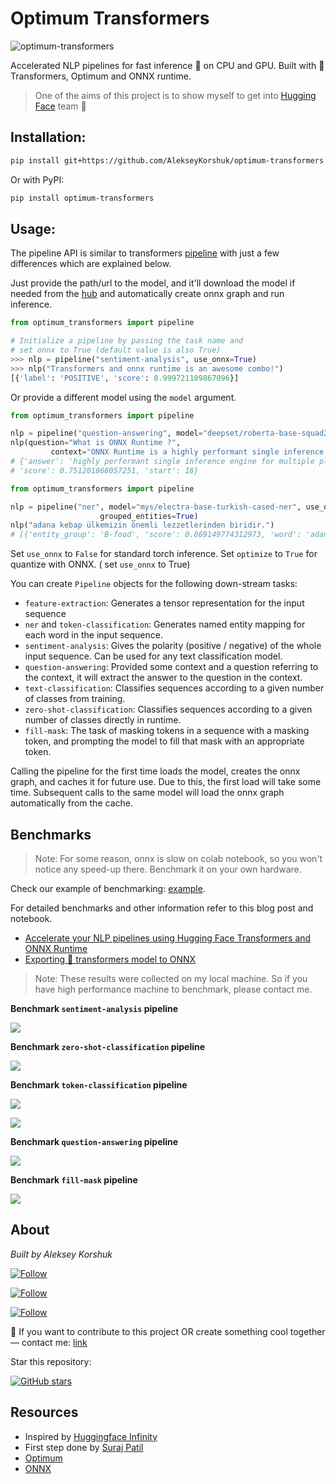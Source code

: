 # Optimum Transformers

![optimum-transformers](./data/social_preview.jpeg?raw=True)

Accelerated NLP pipelines for fast inference 🚀 on CPU and GPU. Built with 🤗Transformers, Optimum and ONNX runtime.

> One of the aims of this project is to show myself to get into [Hugging Face](https://huggingface.co) team 🤗

## Installation:

```bash
pip install git+https://github.com/AlekseyKorshuk/optimum-transformers
```
Or with PyPI:
```bash
pip install optimum-transformers
```

## Usage:

The pipeline API is similar to transformers [pipeline](https://huggingface.co/transformers/main_classes/pipelines.html)
with just a few differences which are explained below.

Just provide the path/url to the model, and it'll download the model if needed from
the [hub](https://huggingface.co/models) and automatically create onnx graph and run inference.

```python
from optimum_transformers import pipeline

# Initialize a pipeline by passing the task name and 
# set onnx to True (default value is also True)
>>> nlp = pipeline("sentiment-analysis", use_onnx=True)
>>> nlp("Transformers and onnx runtime is an awesome combo!")
[{'label': 'POSITIVE', 'score': 0.999721109867096}]  
```

Or provide a different model using the `model` argument.

```python
from optimum_transformers import pipeline

nlp = pipeline("question-answering", model="deepset/roberta-base-squad2", use_onnx=True)
nlp(question="What is ONNX Runtime ?",
         context="ONNX Runtime is a highly performant single inference engine for multiple platforms and hardware")
# {'answer': 'highly performant single inference engine for multiple platforms and hardware', 'end': 94,
# 'score': 0.751201868057251, 'start': 18}
```

```python
from optimum_transformers import pipeline

nlp = pipeline("ner", model="mys/electra-base-turkish-cased-ner", use_onnx=True, optimize=True,
                    grouped_entities=True)
nlp("adana kebap ülkemizin önemli lezzetlerinden biridir.")
# [{'entity_group': 'B-food', 'score': 0.869149774312973, 'word': 'adana kebap'}]
```

Set `use_onnx` to `False` for standard torch inference. Set `optimize` to `True` for quantize with ONNX. ( set `use_onnx` to
True)

You can create `Pipeline` objects for the following down-stream tasks:

- `feature-extraction`: Generates a tensor representation for the input sequence
- `ner` and `token-classification`: Generates named entity mapping for each word in the input sequence.
- `sentiment-analysis`: Gives the polarity (positive / negative) of the whole input sequence. Can be used for any text
  classification model.
- `question-answering`: Provided some context and a question referring to the context, it will extract the answer to the
  question in the context.
- `text-classification`: Classifies sequences according to a given number of classes from training.
- `zero-shot-classification`: Classifies sequences according to a given number of classes directly in runtime.
- `fill-mask`: The task of masking tokens in a sequence with a masking token, and prompting the model to fill that mask
  with an appropriate token.

Calling the pipeline for the first time loads the model, creates the onnx graph, and caches it for future use. Due to
this, the first load will take some time. Subsequent calls to the same model will load the onnx graph automatically from
the cache.

## Benchmarks

> Note: For some reason, onnx is slow on colab notebook, so you won't notice any speed-up there. Benchmark it on your own hardware.

Check our example of benchmarking: [example](./examples/benchmark).

For detailed benchmarks and other information refer to this blog post and notebook.

- [Accelerate your NLP pipelines using Hugging Face Transformers and ONNX Runtime](https://medium.com/microsoftazure/accelerate-your-nlp-pipelines-using-hugging-face-transformers-and-onnx-runtime-2443578f4333)
- [Exporting 🤗 transformers model to ONNX](https://github.com/huggingface/transformers/blob/master/notebooks/04-onnx-export.ipynb)

> Note: These results were collected on my local machine. So if you have high performance machine to benchmark, please contact me.

**Benchmark `sentiment-analysis` pipeline**

![](./data/sentiment_analysis_benchmark.jpg)

**Benchmark `zero-shot-classification` pipeline**

![](./data/zero_shot_classification_benchmark.jpg)

**Benchmark `token-classification` pipeline**

![](./data/token_classification_benchmark.jpg)

![](./data/token_classification_benchmark2.jpg)

**Benchmark `question-answering` pipeline**

![](./data/question_answering_benchmark.jpg)

**Benchmark `fill-mask` pipeline**

![](./data/fill_mask_benchmark.jpg)

## About

*Built by Aleksey Korshuk*

[![Follow](https://img.shields.io/github/followers/AlekseyKorshuk?style=social)](https://github.com/AlekseyKorshuk)

[![Follow](https://img.shields.io/twitter/follow/alekseykorshuk?style=social)](https://twitter.com/intent/follow?screen_name=alekseykorshuk)

[![Follow](https://img.shields.io/badge/dynamic/json?color=blue&label=Telegram%20Channel&query=%24.result&url=https%3A%2F%2Fapi.telegram.org%2Fbot1929545866%3AAAFGhV-KKnegEcLiyYJxsc4zV6C-bdPEBtQ%2FgetChatMemberCount%3Fchat_id%3D-1001253621662&style=social&logo=telegram)](https://t.me/joinchat/_CQ04KjcJ-4yZTky)

🚀 If you want to contribute to this project OR create something cool together — contact
me: [link](https://github.com/AlekseyKorshuk)

Star this repository:

[![GitHub stars](https://img.shields.io/github/stars/AlekseyKorshuk/optimum-transformers?style=social)](https://github.com/AlekseyKorshuk/optimum-transformers)

## Resources

* Inspired by [Huggingface Infinity](https://huggingface.co/infinity)
* First step done by [Suraj Patil](https://github.com/patil-suraj/onnx_transformers)
* [Optimum](https://huggingface.co/docs/optimum/index)
* [ONNX](https://onnx.ai)
